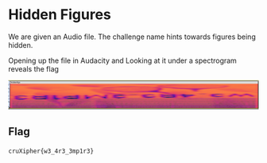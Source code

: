 # Hidden Figures


We are given an Audio file. The challenge name hints towards figures being hidden.

Opening up the file in Audacity and Looking at it under a spectrogram reveals the flag

![Flag](./Flag.png)

## Flag
```
cruXipher{w3_4r3_3mp1r3}
```
